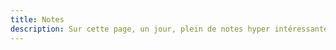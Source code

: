 ```yaml
---
title: Notes
description: Sur cette page, un jour, plein de notes hyper intéressantes seront consultables !
---
```

